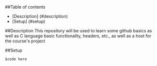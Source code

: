 ##Table of contents
* [Description] (#description)
* [Setup] (#setup)

##Description
This repository will be used to learn some github basics as well as C language basic functionality, headers, etc., as well as a host for the course's project

##Setup

```
$code here
```

